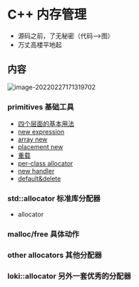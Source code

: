 # C++ 内存管理

* 源码之前，了无秘密（代码-->图）
* 万丈高楼平地起

## 内容

![image-20220227171319702](https://s2.loli.net/2022/02/27/E2Iqz3eWdT8XcZr.png)

### primitives 基础工具

* [四个层面的基本用法](/C++/侯捷C++/C++%20内存管理/四个层面的基本用法.md)
* [new expression](/C++/侯捷C++/C++%20内存管理/new%20expression.md)            
* [array new](/C++/侯捷C++/C++%20内存管理/array%20new.md)
* [placement new](/C++/侯捷C++/C++%20内存管理/placement%20new.md)
* [重载](/C++/侯捷C++/C++%20内存管理/重载.md) 
* [per-class allocator](/C++/侯捷C++/C++%20内存管理/pre-class%20allocator.md)
* [new handler](/C++/侯捷C++/C++%20内存管理/new%20handler.md)
* [default&delete](/C++/侯捷C++/C++%20内存管理/default&delete.md)                                                                               

### std::allocator 标准库分配器

* allocator

### malloc/free 具体动作



### other allocators 其他分配器



### loki::allocator 另外一套优秀的分配器

